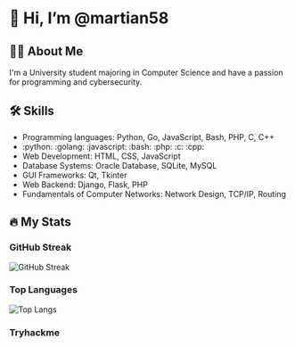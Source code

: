 # 👋 Hi, I’m @martian58

## 👨‍💻 About Me

I'm a University student majoring in Computer Science and have a passion for programming and cybersecurity.

## 🛠️ Skills

- Programming languages: Python, Go, JavaScript, Bash, PHP, C, C++
- :python: :golang: :javascript: :bash: :php: :c: :cpp:
- Web Development: HTML, CSS, JavaScript
- Database Systems: Oracle Database, SQLite, MySQL
- GUI Frameworks: Qt, Tkinter
- Web Backend: Django, Flask, PHP
- Fundamentals of Computer Networks: Network Design, TCP/IP, Routing

## 🔥 My Stats

### GitHub Streak

![GitHub Streak](https://github-readme-streak-stats.herokuapp.com/?user=martian58)

### Top Languages

![Top Langs](https://github-readme-stats.vercel.app/api/top-langs/?username=martian58&layout=compact)

### Tryhackme
<script src="https://tryhackme.com/badge/2713066"></script>
